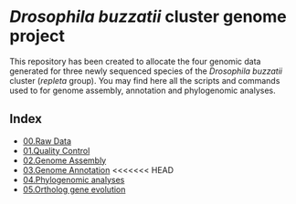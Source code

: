 # *Drosophila buzzatii* cluster genome project
This repository has been created to allocate the four genomic data generated for three newly sequenced species of the *Drosophila buzzatii* cluster (*repleta* group).
You may find here all the scripts and commands used to for genome assembly, annotation and phylogenomic analyses.

## Index
 + [00.Raw Data](steps/00.README.RawData.md)
 + [01.Quality Control](steps/01.README.QC.md)
 + [02.Genome Assembly](steps/02.README.Assembly.md)
 + [03.Genome Annotation](steps/03.README.Annotation.md)
<<<<<<< HEAD
 + [04.Phylogenomic analyses](steps/04.README.Phylogenomics.md)
 + [05.Ortholog gene evolution](steps/05.README.Orthologs.md)


